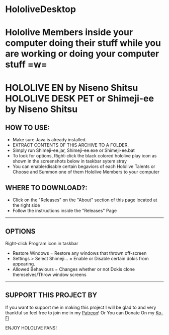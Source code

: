 # HololiveDesktop
Hololive Members inside your computer doing their stuff while you are working or doing your computer stuff =w=
==============================================
HOLOLIVE EN by Niseno Shitsu
HOLOLIVE DESK PET or Shimeji-ee by Niseno Shitsu
==============================================

HOW TO USE:
-----------------------------------
- Make sure Java is already installed.
- EXTRACT CONTENTS OF THIS ARCHIVE TO A FOLDER.
- Simply run Shimeji-ee.jar, Shimeji-ee.exe or Shimeji-ee.bat
- To look for options, Right-click the black colored hololive play icon as shown in the screenshots below in taskbar sytem stray
- You can enable/disable certain begaviors of each Hololive Talents or Choose and Summon one of them Hololive Members to your computer

WHERE TO DOWNLOAD?:
-----------------------------------
- Click on the "Releases" on the "About" section of this page located at the right side 
- Follow the instructions inside the "Releases" Page
  
-----------------------------------
OPTIONS
-----------------------------------
Right-click Program icon in taskbar
- Restore Windows = Restore any windows that thrown off-screen
- Settings > Select Shimeji... = Enable or Disable certain dokis from appearing.
- Allowed Behaviours = Changes whether or not Dokis clone themselves/Throw window screens

-----------------------------------
SUPPORT THIS PROJECT BY
-----------------------------------
If you want to support me in making this project I will be glad to and very thankful so feel free to join me in my [Patreon](patreon.com/nisenoshitsu)!
Or You can Donate On my [Ko-Fi](Ko-fi.com/niseno_shitsu)

ENJOY HOLOLIVE FANS!
